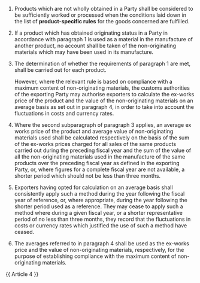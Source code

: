 1. Products which are not wholly obtained in a Party shall be considered to be sufficiently worked or processed when the conditions laid down in the list of **product-specific rules** for the goods concerned are fulfilled.

2. If a product which has obtained originating status in a Party in accordance with paragraph 1 is used as a material in the manufacture of another product, no account shall be taken of the non-originating materials which may have been used in its manufacture.

3. The determination of whether the requirements of paragraph 1 are met, shall be carried out for each product.

    However, where the relevant rule is based on compliance with a maximum content of non-originating materials, the customs authorities of the exporting Party may authorise exporters to calculate the ex-works price of the product and the value of the non-originating materials on an average basis as set out in paragraph 4, in order to take into account the fluctuations in costs and currency rates.

4. Where the second subparagraph of paragraph 3 applies, an average ex works price of the product and average value of non-originating materials used shall be calculated respectively on the basis of the sum of the ex-works prices charged for all sales of the same products carried out during the preceding fiscal year and the sum of the value of all the non-originating materials used in the manufacture of the same products over the preceding fiscal year as defined in the exporting Party, or, where figures for a complete fiscal year are not available, a shorter period which should not be less than three months.

5. Exporters having opted for calculation on an average basis shall consistently apply such a method during the year following the fiscal year of reference, or, where appropriate, during the year following the shorter period used as a reference. They may cease to apply such a method where during a given fiscal year, or a shorter representative period of no less than three months, they record that the fluctuations in costs or currency rates which justified the use of such a method have ceased.

6. The averages referred to in paragraph 4 shall be used as the ex-works price and the value of non-originating materials, respectively, for the purpose of establishing compliance with the maximum content of non-originating materials.

{{ Article 4 }}
